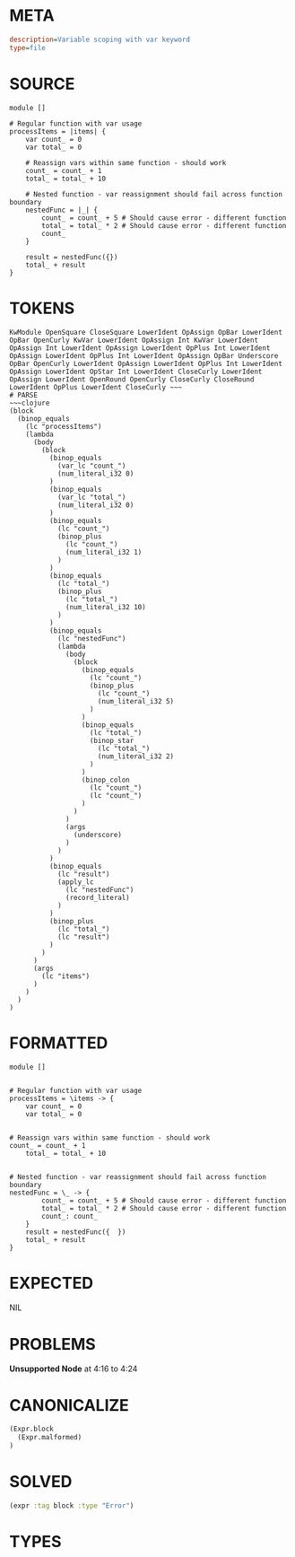 # META
~~~ini
description=Variable scoping with var keyword
type=file
~~~
# SOURCE
~~~roc
module []

# Regular function with var usage
processItems = |items| {
	var count_ = 0
	var total_ = 0

	# Reassign vars within same function - should work
	count_ = count_ + 1
	total_ = total_ + 10

	# Nested function - var reassignment should fail across function boundary
	nestedFunc = |_| {
		count_ = count_ + 5 # Should cause error - different function
		total_ = total_ * 2 # Should cause error - different function
		count_
	}

	result = nestedFunc({})
	total_ + result
}
~~~
# TOKENS
~~~text
KwModule OpenSquare CloseSquare LowerIdent OpAssign OpBar LowerIdent OpBar OpenCurly KwVar LowerIdent OpAssign Int KwVar LowerIdent OpAssign Int LowerIdent OpAssign LowerIdent OpPlus Int LowerIdent OpAssign LowerIdent OpPlus Int LowerIdent OpAssign OpBar Underscore OpBar OpenCurly LowerIdent OpAssign LowerIdent OpPlus Int LowerIdent OpAssign LowerIdent OpStar Int LowerIdent CloseCurly LowerIdent OpAssign LowerIdent OpenRound OpenCurly CloseCurly CloseRound LowerIdent OpPlus LowerIdent CloseCurly ~~~
# PARSE
~~~clojure
(block
  (binop_equals
    (lc "processItems")
    (lambda
      (body
        (block
          (binop_equals
            (var_lc "count_")
            (num_literal_i32 0)
          )
          (binop_equals
            (var_lc "total_")
            (num_literal_i32 0)
          )
          (binop_equals
            (lc "count_")
            (binop_plus
              (lc "count_")
              (num_literal_i32 1)
            )
          )
          (binop_equals
            (lc "total_")
            (binop_plus
              (lc "total_")
              (num_literal_i32 10)
            )
          )
          (binop_equals
            (lc "nestedFunc")
            (lambda
              (body
                (block
                  (binop_equals
                    (lc "count_")
                    (binop_plus
                      (lc "count_")
                      (num_literal_i32 5)
                    )
                  )
                  (binop_equals
                    (lc "total_")
                    (binop_star
                      (lc "total_")
                      (num_literal_i32 2)
                    )
                  )
                  (binop_colon
                    (lc "count_")
                    (lc "count_")
                  )
                )
              )
              (args
                (underscore)
              )
            )
          )
          (binop_equals
            (lc "result")
            (apply_lc
              (lc "nestedFunc")
              (record_literal)
            )
          )
          (binop_plus
            (lc "total_")
            (lc "result")
          )
        )
      )
      (args
        (lc "items")
      )
    )
  )
)
~~~
# FORMATTED
~~~roc
module []


# Regular function with var usage
processItems = \items -> {
	var count_ = 0
	var total_ = 0
	

# Reassign vars within same function - should work
count_ = count_ + 1
	total_ = total_ + 10
	

# Nested function - var reassignment should fail across function boundary
nestedFunc = \_ -> {
		count_ = count_ + 5 # Should cause error - different function
		total_ = total_ * 2 # Should cause error - different function
		count_: count_
	}
	result = nestedFunc({  })
	total_ + result
}
~~~
# EXPECTED
NIL
# PROBLEMS
**Unsupported Node**
at 4:16 to 4:24

# CANONICALIZE
~~~clojure
(Expr.block
  (Expr.malformed)
)
~~~
# SOLVED
~~~clojure
(expr :tag block :type "Error")
~~~
# TYPES
~~~roc
~~~
